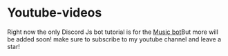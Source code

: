# Youtube-videos
Right now the only Discord Js bot tutorial is for the [Music bot](https://github.com/ThatGuyJamal/Youtube-videos/tree/master/music)But more will be added soon! make sure to subscribe to my youtube channel and leave a star!
